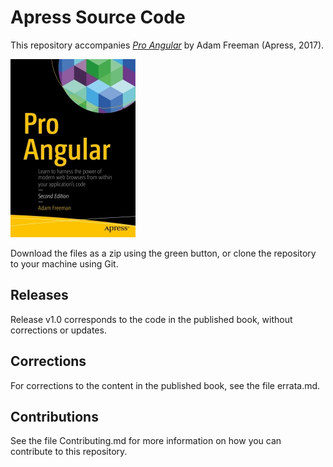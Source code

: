 # Apress Source Code

This repository accompanies [*Pro Angular*](http://www.apress.com/9781484223062) by Adam Freeman (Apress, 2017).

![Cover image](9781484223062.jpg)

Download the files as a zip using the green button, or clone the repository to your machine using Git.

## Releases

Release v1.0 corresponds to the code in the published book, without corrections or updates.

## Corrections

For corrections to the content in the published book, see the file errata.md.

## Contributions

See the file Contributing.md for more information on how you can contribute to this repository.

